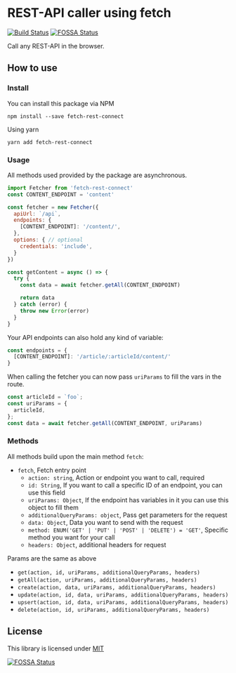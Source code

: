 # REST-API caller using fetch

[![Build Status](https://travis-ci.org/drublic/fetch-rest-connect.svg?branch=master)](https://travis-ci.org/drublic/fetch-rest-connect)
[![FOSSA Status](https://app.fossa.io/api/projects/git%2Bgithub.com%2Fdrublic%2Ffetch-rest-connect.svg?type=shield)](https://app.fossa.io/projects/git%2Bgithub.com%2Fdrublic%2Ffetch-rest-connect?ref=badge_shield)

Call any REST-API in the browser.

## How to use

### Install

You can install this package via NPM

    npm install --save fetch-rest-connect

Using yarn

    yarn add fetch-rest-connect

### Usage

All methods used provided by the package are asynchronous.

```javascript
import Fetcher from 'fetch-rest-connect'
const CONTENT_ENDPOINT = 'content'

const fetcher = new Fetcher({
  apiUrl: `/api`,
  endpoints: {
    [CONTENT_ENDPOINT]: '/content/',
  },
  options: { // optional
    credentials: 'include',
  }
})

const getContent = async () => {
  try {
    const data = await fetcher.getAll(CONTENT_ENDPOINT)

    return data
  } catch (error) {
    throw new Error(error)
  }
}
```

Your API endpoints can also hold any kind of variable:

```javascript
const endpoints = {
  [CONTENT_ENDPOINT]: '/article/:articleId/content/'
}
```

When calling the fetcher you can now pass `uriParams` to fill the vars in the
route.

```javascript
const articleId = `foo`;
const uriParams = {
  articleId,
};
const data = await fetcher.getAll(CONTENT_ENDPOINT, uriParams)
```

### Methods

All methods build upon the main method `fetch`:

* `fetch`, Fetch entry point
  * `action: string`, Action or endpoint you want to call, required
  * `id: String`, If you want to call a specific ID of an endpoint, you can use this field
  * `uriParams: Object`, If the endpoint has variables in it you can use this object to fill them
  * `additionalQueryParams: object`, Pass get parameters for the request
  * `data: Object`, Data you want to send with the request
  * `method: ENUM('GET' | 'PUT' | 'POST' | 'DELETE') = 'GET'`, Specific method you want for your call
  * `headers: Object`, additional headers for request

Params are the same as above

* `get(action, id, uriParams, additionalQueryParams, headers)`
* `getAll(action, uriParams, additionalQueryParams, headers)`
* `create(action, data, uriParams, additionalQueryParams, headers)`
* `update(action, id, data, uriParams, additionalQueryParams, headers)`
* `upsert(action, id, data, uriParams, additionalQueryParams, headers)`
* `delete(action, id, uriParams, additionalQueryParams, headers)`

## License

This library is licensed under [MIT](./LICENSE)

[![FOSSA Status](https://app.fossa.io/api/projects/git%2Bgithub.com%2Fdrublic%2Ffetch-rest-connect.svg?type=large)](https://app.fossa.io/projects/git%2Bgithub.com%2Fdrublic%2Ffetch-rest-connect?ref=badge_large)
